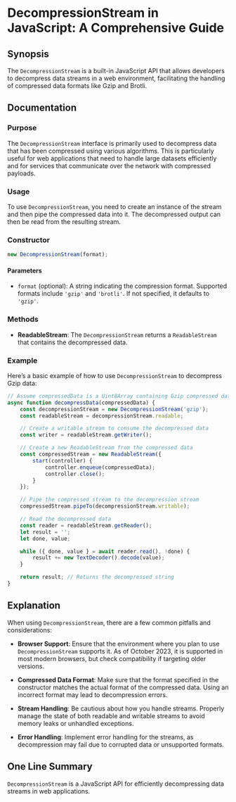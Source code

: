 <!--
Meta Description: # DecompressionStream in JavaScript: A Comprehensive Guide ## Synopsis The `DecompressionStream` is a built-in JavaScript API that allows developers t...
Meta Keywords: decompressionstream, data, compressed, format, readablestream
-->

# DecompressionStream in JavaScript: A Comprehensive Guide

## Synopsis
The `DecompressionStream` is a built-in JavaScript API that allows developers to decompress data streams in a web environment, facilitating the handling of compressed data formats like Gzip and Brotli.

## Documentation 

### Purpose
The `DecompressionStream` interface is primarily used to decompress data that has been compressed using various algorithms. This is particularly useful for web applications that need to handle large datasets efficiently and for services that communicate over the network with compressed payloads.

### Usage
To use `DecompressionStream`, you need to create an instance of the stream and then pipe the compressed data into it. The decompressed output can then be read from the resulting stream.

### Constructor
```javascript
new DecompressionStream(format);
```
#### Parameters
- `format` (optional): A string indicating the compression format. Supported formats include `'gzip'` and `'brotli'`. If not specified, it defaults to `'gzip'`.

### Methods
- **ReadableStream**: The `DecompressionStream` returns a `ReadableStream` that contains the decompressed data.

### Example
Here’s a basic example of how to use `DecompressionStream` to decompress Gzip data:

```javascript
// Assume compressedData is a Uint8Array containing Gzip compressed data
async function decompressData(compressedData) {
    const decompressionStream = new DecompressionStream('gzip');
    const readableStream = decompressionStream.readable;

    // Create a writable stream to consume the decompressed data
    const writer = readableStream.getWriter();

    // Create a new ReadableStream from the compressed data
    const compressedStream = new ReadableStream({
        start(controller) {
            controller.enqueue(compressedData);
            controller.close();
        }
    });

    // Pipe the compressed stream to the decompression stream
    compressedStream.pipeTo(decompressionStream.writable);

    // Read the decompressed data
    const reader = readableStream.getReader();
    let result = '';
    let done, value;

    while ({ done, value } = await reader.read(), !done) {
        result += new TextDecoder().decode(value);
    }

    return result; // Returns the decompressed string
}
```

## Explanation
When using `DecompressionStream`, there are a few common pitfalls and considerations:

- **Browser Support**: Ensure that the environment where you plan to use `DecompressionStream` supports it. As of October 2023, it is supported in most modern browsers, but check compatibility if targeting older versions.
  
- **Compressed Data Format**: Make sure that the format specified in the constructor matches the actual format of the compressed data. Using an incorrect format may lead to decompression errors.
  
- **Stream Handling**: Be cautious about how you handle streams. Properly manage the state of both readable and writable streams to avoid memory leaks or unhandled exceptions.
  
- **Error Handling**: Implement error handling for the streams, as decompression may fail due to corrupted data or unsupported formats.

## One Line Summary
`DecompressionStream` is a JavaScript API for efficiently decompressing data streams in web applications.